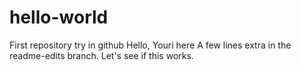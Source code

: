 # hello-world
First repository try in github
Hello, Youri here
A few lines extra in the readme-edits branch.
Let's see if this works.
